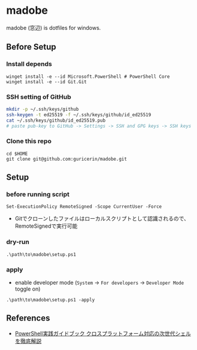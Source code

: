 # madobe

madobe (窓辺) is dotfiles for windows.  

## Before Setup

### Install depends

```pwsh
winget install -e --id Microsoft.PowerShell # PowerShell Core
winget install -e --id Git.Git
```

### SSH setting of GitHub

```sh
mkdir -p ~/.ssh/keys/github
ssh-keygen -t ed25519 -f ~/.ssh/keys/github/id_ed25519
cat ~/.ssh/keys/github/id_ed25519.pub
# paste pub-key to GitHub -> Settings -> SSH and GPG keys -> SSH keys
```

### Clone this repo

```pwsh
cd $HOME
git clone git@github.com:guricerin/madobe.git
```

## Setup

### before running script

```pwsh
Set-ExecutionPolicy RemoteSigned -Scope CurrentUser -Force
```

- Gitでクローンしたファイルはローカルスクリプトとして認識されるので、RemoteSignedで実行可能

### dry-run

```pwsh
.\path\to\madobe\setup.ps1
```

### apply

- enable developer mode (`System` -> `For developers` -> `Developer Mode` toggle on)

```pwsh
.\path\to\madobe\setup.ps1 -apply
```

## References

- [PowerShell実践ガイドブック クロスプラットフォーム対応の次世代シェルを徹底解説](https://book.mynavi.jp/ec/products/detail/id=90597)
